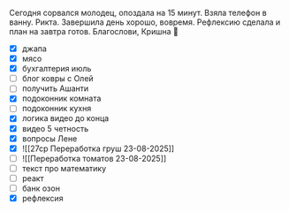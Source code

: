 Сегодня сорвался молодец, опоздала на 15 минут. Взяла телефон в ванну. Рикта.
Завершила день хорошо, вовремя. Рефлексию сделала и план на завтра готов. Благослови, Кришна 🙏
- [x] джапа 
- [x] мясо
- [x] бухгалтерия июль
 - [ ] блог ковры с Олей 
- [ ] получить Ашанти
- [x] подоконник комната
- [ ] подоконник кухня
- [x] логика видео до конца
- [x] видео 5 четность
- [x] вопросы Лене
- [x] ![[27ср Переработка груш 23-08-2025]]
- [ ] ![[Переработка томатов 23-08-2025]]
- [ ] текст про математику
- [ ] реакт
- [ ] банк озон
- [x] рефлексия 